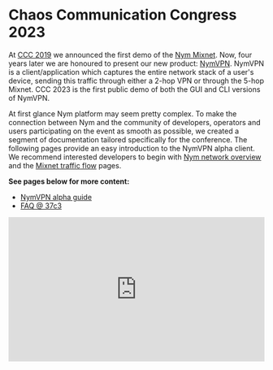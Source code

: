 # Chaos Communication Congress 2023

At [CCC 2019](https://constructiveproof.com/posts/2020-01-27-nym-testnet-up-and-running/) we announced the first demo of the [Nym Mixnet](https://github.com/nymtech/nym). Now, four years later we are honoured to present our new product: [NymVPN](https://blog.nymtech.net/nymvpn-an-invitation-for-privacy-experts-and-enthusiasts-63644139d09d). NymVPN is a client/application which captures the entire network stack of a user's device, sending this traffic through either a 2-hop VPN or through the 5-hop Mixnet. CCC 2023 is the first public demo of both the GUI and CLI versions of NymVPN.  

At first glance Nym platform may seem pretty complex. To make the connection between Nym and the community of developers, operators and users participating on the event as smooth as possible, we created a segment of documentation tailored specifically for the conference. The following pages provide an easy introduction to the NymVPN alpha client. We recommend interested developers to begin with [Nym network overview](https://nymtech.net/docs/architecture/network-overview.html) and the [Mixnet traffic flow](https://nymtech.net/docs/architecture/traffic-flow.html) pages.

**See pages below for more content:**

* [NymVPN alpha guide](nym-vpn.md)
* [FAQ @ 37c3](faq.md)

<div style="padding:56.25% 0 0 0;position:relative;"><iframe src="https://player.vimeo.com/video/897010658?h=1f55870fe6&amp;badge=0&amp;autopause=0&amp;player_id=0&amp;app_id=58479" frameborder="0" allow="autoplay; fullscreen; picture-in-picture" style="position:absolute;top:0;left:0;width:100%;height:100%;" title="NYMVPN alpha demo 37C3"></iframe></div><script src="https://player.vimeo.com/api/player.js"></script>


